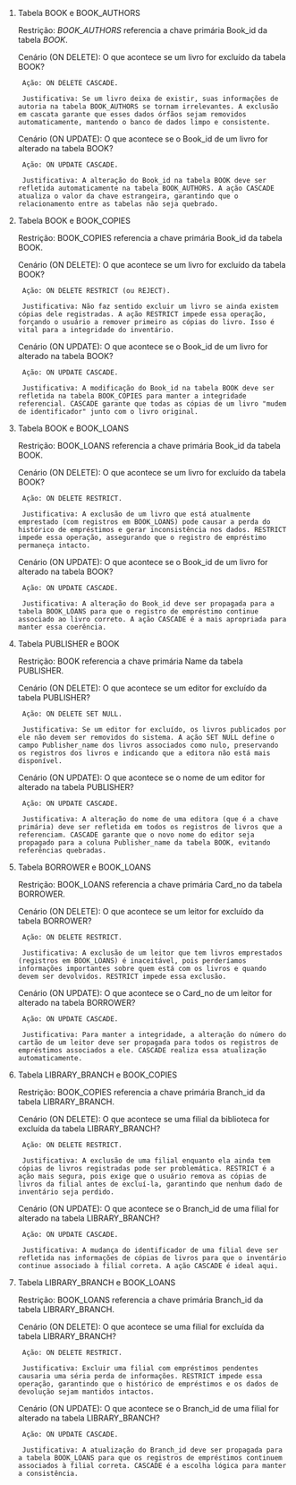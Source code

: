 1. Tabela BOOK e BOOK_AUTHORS

    Restrição: *BOOK_AUTHORS* referencia a chave primária Book_id da tabela *BOOK*.

    Cenário (ON DELETE): O que acontece se um livro for excluído da tabela BOOK?

        Ação: ON DELETE CASCADE.

        Justificativa: Se um livro deixa de existir, suas informações de autoria na tabela BOOK_AUTHORS se tornam irrelevantes. A exclusão em cascata garante que esses dados órfãos sejam removidos automaticamente, mantendo o banco de dados limpo e consistente.

    Cenário (ON UPDATE): O que acontece se o Book_id de um livro for alterado na tabela BOOK?

        Ação: ON UPDATE CASCADE.

        Justificativa: A alteração do Book_id na tabela BOOK deve ser refletida automaticamente na tabela BOOK_AUTHORS. A ação CASCADE atualiza o valor da chave estrangeira, garantindo que o relacionamento entre as tabelas não seja quebrado.

2. Tabela BOOK e BOOK_COPIES

    Restrição: BOOK_COPIES referencia a chave primária Book_id da tabela BOOK.

    Cenário (ON DELETE): O que acontece se um livro for excluído da tabela BOOK?

        Ação: ON DELETE RESTRICT (ou REJECT).

        Justificativa: Não faz sentido excluir um livro se ainda existem cópias dele registradas. A ação RESTRICT impede essa operação, forçando o usuário a remover primeiro as cópias do livro. Isso é vital para a integridade do inventário.

    Cenário (ON UPDATE): O que acontece se o Book_id de um livro for alterado na tabela BOOK?

        Ação: ON UPDATE CASCADE.

        Justificativa: A modificação do Book_id na tabela BOOK deve ser refletida na tabela BOOK_COPIES para manter a integridade referencial. CASCADE garante que todas as cópias de um livro "mudem de identificador" junto com o livro original.

3. Tabela BOOK e BOOK_LOANS

    Restrição: BOOK_LOANS referencia a chave primária Book_id da tabela BOOK.

    Cenário (ON DELETE): O que acontece se um livro for excluído da tabela BOOK?

        Ação: ON DELETE RESTRICT.

        Justificativa: A exclusão de um livro que está atualmente emprestado (com registros em BOOK_LOANS) pode causar a perda do histórico de empréstimos e gerar inconsistência nos dados. RESTRICT impede essa operação, assegurando que o registro de empréstimo permaneça intacto.

    Cenário (ON UPDATE): O que acontece se o Book_id de um livro for alterado na tabela BOOK?

        Ação: ON UPDATE CASCADE.

        Justificativa: A alteração do Book_id deve ser propagada para a tabela BOOK_LOANS para que o registro de empréstimo continue associado ao livro correto. A ação CASCADE é a mais apropriada para manter essa coerência.

4. Tabela PUBLISHER e BOOK

    Restrição: BOOK referencia a chave primária Name da tabela PUBLISHER.

    Cenário (ON DELETE): O que acontece se um editor for excluído da tabela PUBLISHER?

        Ação: ON DELETE SET NULL.

        Justificativa: Se um editor for excluído, os livros publicados por ele não devem ser removidos do sistema. A ação SET NULL define o campo Publisher_name dos livros associados como nulo, preservando os registros dos livros e indicando que a editora não está mais disponível.

    Cenário (ON UPDATE): O que acontece se o nome de um editor for alterado na tabela PUBLISHER?

        Ação: ON UPDATE CASCADE.

        Justificativa: A alteração do nome de uma editora (que é a chave primária) deve ser refletida em todos os registros de livros que a referenciam. CASCADE garante que o novo nome do editor seja propagado para a coluna Publisher_name da tabela BOOK, evitando referências quebradas.

5. Tabela BORROWER e BOOK_LOANS

    Restrição: BOOK_LOANS referencia a chave primária Card_no da tabela BORROWER.

    Cenário (ON DELETE): O que acontece se um leitor for excluído da tabela BORROWER?

        Ação: ON DELETE RESTRICT.

        Justificativa: A exclusão de um leitor que tem livros emprestados (registros em BOOK_LOANS) é inaceitável, pois perderíamos informações importantes sobre quem está com os livros e quando devem ser devolvidos. RESTRICT impede essa exclusão.

    Cenário (ON UPDATE): O que acontece se o Card_no de um leitor for alterado na tabela BORROWER?

        Ação: ON UPDATE CASCADE.

        Justificativa: Para manter a integridade, a alteração do número do cartão de um leitor deve ser propagada para todos os registros de empréstimos associados a ele. CASCADE realiza essa atualização automaticamente.

6. Tabela LIBRARY_BRANCH e BOOK_COPIES

    Restrição: BOOK_COPIES referencia a chave primária Branch_id da tabela LIBRARY_BRANCH.

    Cenário (ON DELETE): O que acontece se uma filial da biblioteca for excluída da tabela LIBRARY_BRANCH?

        Ação: ON DELETE RESTRICT.

        Justificativa: A exclusão de uma filial enquanto ela ainda tem cópias de livros registradas pode ser problemática. RESTRICT é a ação mais segura, pois exige que o usuário remova as cópias de livros da filial antes de excluí-la, garantindo que nenhum dado de inventário seja perdido.

    Cenário (ON UPDATE): O que acontece se o Branch_id de uma filial for alterado na tabela LIBRARY_BRANCH?

        Ação: ON UPDATE CASCADE.

        Justificativa: A mudança do identificador de uma filial deve ser refletida nas informações de cópias de livros para que o inventário continue associado à filial correta. A ação CASCADE é ideal aqui.

7. Tabela LIBRARY_BRANCH e BOOK_LOANS

    Restrição: BOOK_LOANS referencia a chave primária Branch_id da tabela LIBRARY_BRANCH.

    Cenário (ON DELETE): O que acontece se uma filial for excluída da tabela LIBRARY_BRANCH?

        Ação: ON DELETE RESTRICT.

        Justificativa: Excluir uma filial com empréstimos pendentes causaria uma séria perda de informações. RESTRICT impede essa operação, garantindo que o histórico de empréstimos e os dados de devolução sejam mantidos intactos.

    Cenário (ON UPDATE): O que acontece se o Branch_id de uma filial for alterado na tabela LIBRARY_BRANCH?

        Ação: ON UPDATE CASCADE.

        Justificativa: A atualização do Branch_id deve ser propagada para a tabela BOOK_LOANS para que os registros de empréstimos continuem associados à filial correta. CASCADE é a escolha lógica para manter a consistência.
